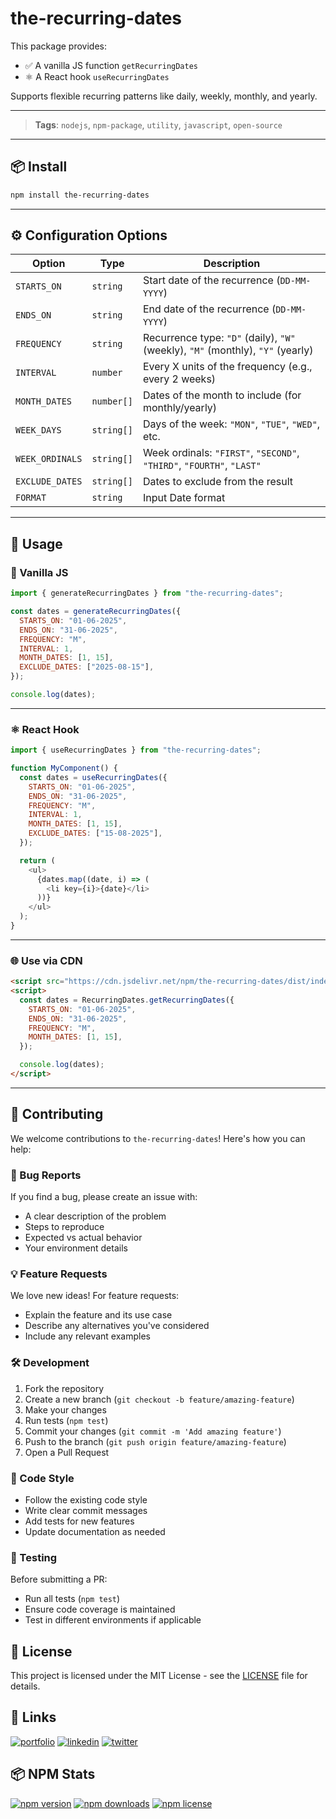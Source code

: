 # the-recurring-dates

This package provides:

- ✅ A vanilla JS function `getRecurringDates`
- ⚛️ A React hook `useRecurringDates`

Supports flexible recurring patterns like daily, weekly, monthly, and yearly.

---

> **Tags**: `nodejs`, `npm-package`, `utility`, `javascript`, `open-source`

---

## 📦 Install

```bash
npm install the-recurring-dates
```

---

## ⚙️ Configuration Options

| Option          | Type       | Description                                                                     |
| --------------- | ---------- | ------------------------------------------------------------------------------- |
| `STARTS_ON`     | `string`   | Start date of the recurrence (`DD-MM-YYYY`)                                     |
| `ENDS_ON`       | `string`   | End date of the recurrence (`DD-MM-YYYY`)                                       |
| `FREQUENCY`     | `string`   | Recurrence type: `"D"` (daily), `"W"` (weekly), `"M"` (monthly), `"Y"` (yearly) |
| `INTERVAL`      | `number`   | Every X units of the frequency (e.g., every 2 weeks)                            |
| `MONTH_DATES`   | `number[]` | Dates of the month to include (for monthly/yearly)                              |
| `WEEK_DAYS`     | `string[]` | Days of the week: `"MON"`, `"TUE"`, `"WED"`, etc.                               |
| `WEEK_ORDINALS` | `string[]` | Week ordinals: `"FIRST"`, `"SECOND"`, `"THIRD"`, `"FOURTH"`, `"LAST"`           |
| `EXCLUDE_DATES` | `string[]` | Dates to exclude from the result                                                |
| `FORMAT`        | `string`   | Input Date format                                                               |

---

## 🚀 Usage

### 🔧 Vanilla JS

```js
import { generateRecurringDates } from "the-recurring-dates";

const dates = generateRecurringDates({
  STARTS_ON: "01-06-2025",
  ENDS_ON: "31-06-2025",
  FREQUENCY: "M",
  INTERVAL: 1,
  MONTH_DATES: [1, 15],
  EXCLUDE_DATES: ["2025-08-15"],
});

console.log(dates);
```

---

### ⚛️ React Hook

```js
import { useRecurringDates } from "the-recurring-dates";

function MyComponent() {
  const dates = useRecurringDates({
    STARTS_ON: "01-06-2025",
    ENDS_ON: "31-06-2025",
    FREQUENCY: "M",
    INTERVAL: 1,
    MONTH_DATES: [1, 15],
    EXCLUDE_DATES: ["15-08-2025"],
  });

  return (
    <ul>
      {dates.map((date, i) => (
        <li key={i}>{date}</li>
      ))}
    </ul>
  );
}
```

---

### 🌐 Use via CDN

```html
<script src="https://cdn.jsdelivr.net/npm/the-recurring-dates/dist/index.umd.js"></script>
<script>
  const dates = RecurringDates.getRecurringDates({
    STARTS_ON: "01-06-2025",
    ENDS_ON: "31-06-2025",
    FREQUENCY: "M",
    MONTH_DATES: [1, 15],
  });

  console.log(dates);
</script>
```

---

## 🤝 Contributing

We welcome contributions to `the-recurring-dates`! Here's how you can help:

### 🐛 Bug Reports

If you find a bug, please create an issue with:

- A clear description of the problem
- Steps to reproduce
- Expected vs actual behavior
- Your environment details

### 💡 Feature Requests

We love new ideas! For feature requests:

- Explain the feature and its use case
- Describe any alternatives you've considered
- Include any relevant examples

### 🛠️ Development

1. Fork the repository
2. Create a new branch (`git checkout -b feature/amazing-feature`)
3. Make your changes
4. Run tests (`npm test`)
5. Commit your changes (`git commit -m 'Add amazing feature'`)
6. Push to the branch (`git push origin feature/amazing-feature`)
7. Open a Pull Request

### 📝 Code Style

- Follow the existing code style
- Write clear commit messages
- Add tests for new features
- Update documentation as needed

### 🧪 Testing

Before submitting a PR:

- Run all tests (`npm test`)
- Ensure code coverage is maintained
- Test in different environments if applicable

## 📘 License

This project is licensed under the MIT License - see the [LICENSE](https://choosealicense.com/licenses/mit/) file for details.

## 🔗 Links

[![portfolio](https://img.shields.io/badge/my_portfolio-000?style=for-the-badge&logo=ko-fi&logoColor=white)](https://thehardik.in//)
[![linkedin](https://img.shields.io/badge/linkedin-0A66C2?style=for-the-badge&logo=linkedin&logoColor=white)](https://www.linkedin.com/in/thehardik143/)
[![twitter](https://img.shields.io/badge/twitter-1DA1F2?style=for-the-badge&logo=twitter&logoColor=white)](https://twitter.com/__thehardik/)

## 📦 NPM Stats

[![npm version](https://img.shields.io/npm/v/the-recurring-dates.svg)](https://www.npmjs.com/package/the-recurring-dates)
[![npm downloads](https://img.shields.io/npm/dm/the-recurring-dates.svg)](https://www.npmjs.com/package/the-recurring-dates)
[![npm license](https://img.shields.io/npm/l/the-recurring-dates.svg)](https://www.npmjs.com/package/the-recurring-dates)
